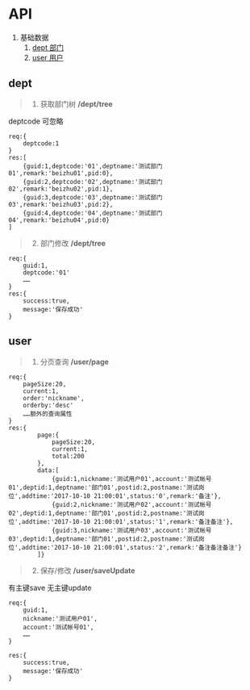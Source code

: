# API
1. 基础数据
    1. [dept 部门](#dept)
    2. [user 用户](#user)


##  <span id='dept'>dept</span>
> 1. 获取部门树 **/dept/tree**

deptcode 可忽略
```
req:{
    deptcode:1
}
res:[
    {guid:1,deptcode:'01',deptname:'测试部门01',remark:'beizhu01',pid:0},
    {guid:2,deptcode:'02',deptname:'测试部门02',remark:'beizhu02',pid:1},
    {guid:3,deptcode:'03',deptname:'测试部门03',remark:'beizhu03',pid:2},
    {guid:4,deptcode:'04',deptname:'测试部门04',remark:'beizhu04',pid:0}
]
```
> 2. 部门修改 **/dept/tree**
```
req:{
    guid:1,
    deptcode:'01'
    ……
}
res:{
    success:true,
    message:'保存成功'
}
```
## <span id='user'>user</span>
> 1. 分页查询    **/user/page**

```
req:{
    pageSize:20,
    current:1,
    order:'nickname',
    orderby:'desc'
    ……额外的查询属性
}
res:{
        page:{
            pageSize:20,
            current:1,
            total:200
        },
        data:[
            {guid:1,nickname:'测试用户01',account:'测试帐号01',deptid:1,deptname:'部门01',postid:2,postname:'测试岗位',addtime:'2017-10-10 21:00:01',status:'0',remark:'备注'},
            {guid:2,nickname:'测试用户02',account:'测试帐号02',deptid:1,deptname:'部门01',postid:2,postname:'测试岗位',addtime:'2017-10-10 21:00:01',status:'1',remark:'备注备注'},
            {guid:3,nickname:'测试用户03',account:'测试帐号03',deptid:1,deptname:'部门01',postid:2,postname:'测试岗位',addtime:'2017-10-10 21:00:01',status:'2',remark:'备注备注备注'}
        ]}
```
> 2. 保存/修改 **/user/saveUpdate**

有主键save 无主键update
```
req:{
    guid:1,
    nickname:'测试用户01',
    account:'测试帐号01',
    ……
}

res:{
    success:true,
    message:'保存成功'
}
```

